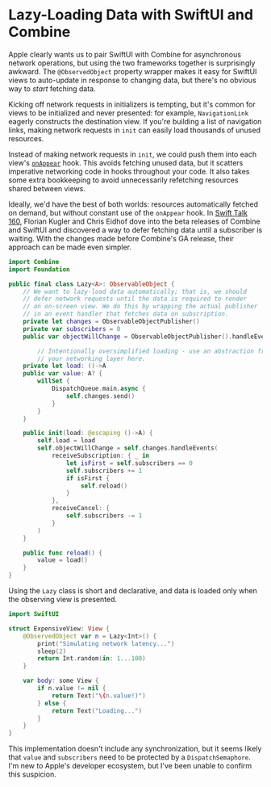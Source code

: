 # Lazy-Loading Data with SwiftUI and Combine

Apple clearly wants us to pair SwiftUI with Combine for asynchronous network
operations, but using the two frameworks together is surprisingly awkward. The
`@ObservedObject` property wrapper makes it easy for SwiftUI views to
auto-update in response to changing data, but there's no obvious way to *start*
fetching data.

Kicking off network requests in initializers is tempting, but it's common for
views to be initialized and never presented: for example,  `NavigationLink`
eagerly constructs the destination view. If you're building a list of
navigation links, making network requests in `init` can easily load thousands
of unused resources.

Instead of making network requests in `init`, we could push them into each
view's
[`onAppear`](https://developer.apple.com/documentation/swiftui/text/3276931-onappear)
hook. This avoids fetching unused data, but it scatters imperative networking
code in hooks throughout your code. It also takes some extra bookkeeping to
avoid unnecessarily refetching resources shared between views.

Ideally, we'd have the best of both worlds: resources automatically fetched on
demand, but without constant use of the `onAppear` hook. In [Swift Talk
160](http://talk.objc.io/episodes/S01E160-lazy-data-loading), Florian Kugler
and Chris Eidhof dove into the beta releases of Combine and SwiftUI and
discovered a way to defer fetching data until a subscriber is waiting. With the
changes made before Combine's GA release, their approach can be made even
simpler.

```swift
import Combine
import Foundation

public final class Lazy<A>: ObservableObject {
    // We want to lazy-load data automatically; that is, we should
    // defer network requests until the data is required to render
    // an on-screen view. We do this by wrapping the actual publisher
    // in an event handler that fetches data on subscription.
    private let changes = ObservableObjectPublisher()
    private var subscribers = 0
    public var objectWillChange = ObservableObjectPublisher().handleEvents()

		// Intentionally oversimplified loading - use an abstraction from
		// your networking layer here.
    private let load: ()->A
    public var value: A? {
        willSet {
            DispatchQueue.main.async {
                self.changes.send()
            }
        }
    }

    public init(load: @escaping ()->A) {
        self.load = load
        self.objectWillChange = self.changes.handleEvents(
            receiveSubscription: { _ in
                let isFirst = self.subscribers == 0
                self.subscribers += 1
                if isFirst {
                    self.reload()
                }
            },
            receiveCancel: {
                self.subscribers -= 1
            }
        )
    }

    public func reload() {
        value = load()
    }
}
```

Using the `Lazy` class is short and declarative, and data is loaded only when
the observing view is presented.

```swift
import SwiftUI

struct ExpensiveView: View {
    @ObservedObject var n = Lazy<Int>() {
        print("Simulating network latency...")
        sleep(2)
        return Int.random(in: 1...100)
    }

    var body: some View {
        if n.value != nil {
            return Text("\(n.value!)")
        } else {
            return Text("Loading...")
        }
    }
}
```

This implementation doesn't include any synchronization, but it seems likely
that `value` and `subscribers` need to be protected by a `DispatchSemaphore`.
I'm new to Apple's developer ecosystem, but I've been unable to confirm this
suspicion.
